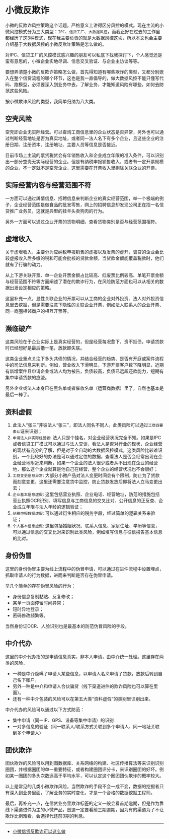 # 小微反欺诈

小微的反欺诈风控策略这个话题，严格意义上讲得区分风控的模式。现在主流的小微风控模式分为三大类型：`IPC`、`信贷工厂`、`大数据风控`，而我正好在过去的工作里都经历了这3种模式，现在我主要负责的就是大数据风控这块，所以本文也会主要介绍基于大数据风控的小微反欺诈策略是怎么做的。

对IPC、信贷工厂的风控模式感兴趣的朋友可以私底下找我探讨下，个人感觉还是蛮有意思的，小微企业实地尽调、信息交叉验证、与企业主访谈等等。

要想弄清楚小微的反欺诈策略怎么做，首先得知道有哪些欺诈的类型，又都分别嵌入在整个信贷流程的哪个环节，这也是我一直倡导的，做大数据风控不能只懂写代码、跑模型，必须要深入到业务中去，了解业务，才能知道风险有哪些，如何去防范这些风险。

按小微欺诈风险的类型，我简单归纳为八大类。

## 空壳风险

空壳即企业无实际经营。可以查询工商信息里的企业状态是否异常，另外也可以通过判断经营地址是否为真实地址，或者同一法人名下有多个企业，且这些企业的注册日期、注册资本、注册地址、主要人员等信息是否接近。

目前市场上主流的票贷税贷会有年销售收入和企业成立年限的准入条件，可以识别出一部分空壳无实际经营的企业。但是有纳税申报销售收入，或者有一定开票规模的企业，不一定就不是空壳企业，这里需要在开票收入里剔除关联企业的开票。

## 实际经营内容与经营范围不符

一方面可以通过舆情信息、招聘信息来判断企业的真实经营范围，举一个极端的例子，企业经营范围是做食品的批发零售，网上的招聘信息却发现公司正在招一名信贷推广业务员，这就是典型的挂羊头卖狗肉的行为。

另外一方面可以通过企业开票的货物明细，查看货物类别是否与经营范围相符。

## 虚增收入

关于虚增收入，主要分为应纳税申报销售的虚报以及发票的虚开，骗贷的企业会比较虚报收入后多缴的税和可能会批核的贷款金额，当贷款金额能覆盖税款时，他们就有了行骗的动力。

从上下游关联开票、单一企业开票金额占比较高、红废票比例较高、单笔开票金额与经营范围不符等方面阐述了潜在的欺诈行为，在风险防范方面也可以从相关的数据出发设定相应的策略。

这里补充一点，显性关联企业的开票可以从工商的企业对外投资、法人对外投资信息里去挖掘，但是需要注意下隐性的关联企业开票，例如法人联系人的企业开票、同一商圈相邻商户的相互开票等。

## 濒临破产

这类风险在于企业实际上是真实经营的，但是经营每况愈下，资不抵债，申请贷款时已经想好是最后撸一笔，放款即失联。

这类企业重点关注下多头共债的情况，并结合经营的趋势、是否有开庭或案件流程中的司法信息来判断。例如，营业收入下滑明显，下游开票客户数下降明显，近期有新增案件且申请企业或法人均为被告，负债较高，负债已远超还款能力，短期有集中申请贷款的痕迹。

另外企业或法人本身已在黑名单或者催收名单（运营商数据）里了，自然也基本是最后一棒了。

## 资料虚假

1. 此法人“张三”非彼法人“张三”，即法人同名不同人。此类风险可以通过`工商四要素认`证来识别；
2. `申请法人非实际经营者`: 法人只是个挂名，对企业经营状况完全不知。如果是IPC或者信贷工厂模式可以通过与法人交谈，看法人是否对行业的现状，企业经营的现状有充分的了解，但是对于全自动的大数据风控模式，这类风险比较难识别，一个比较好的办法是可以通过定位的数据，查看法人是否会经常出现在企业经营地附近来判断，如果一个企业的法人很少或者从不出现在企业的经营地，那么这个企业就算是他自己在经营，整个企业的经营状况也不会很好；
3. `工商变更信息异常`: 大部分小微产品对法人变更时间会有个限制，防止为了贷款而刻意变更，这里还需要注意贷中监控，防止贷款发放后即将法人立马变更出去；
4. `企业基本信息虚假`: 这里包括营业执照、企业电话、经营地址，防范的措施包括营业执照OCR识别、填写信息与工商信息的交叉比对、公开信息的正反查、企业成立年限与法人年龄的逻辑验证；
5. `纳税申报数据虚假`: 可以通过衍生相应的税务字段，经过简单的逻辑关系来验证；
6. `个人基本信息虚假`: 这里包括婚姻状况、联系人信息、家庭住址、学历等信息，可以通过信息的交叉比对来识别此类风险，例如填写信息与征信报告基本信息的比对。

## 身份伪冒

这里的身份伪冒主要为线上流程中的伪冒申请，可以通过在进件流程中设置埋点，抓取申请人的行为数据，进而来判断是否存在伪冒申请。

举几个简单的存在伪冒风险的行为：
- 身份信息复制黏贴、反复修改；
- 某单一页面停留时间异常；
- 短时异地登录；
- 密码修改频繁等。

当然身份证OCR、人脸识别也是最基本的防范伪冒风险的手段。

## 中介代办

这里的中介代办指的是申请信息真实，非本人申请，由中介统一处理。这里存在两类的风险，
- 一种是中介隐瞒了申请人某些信息，以申请人名义申请了贷款，放款后转到自己名下账户，
- 另外一种是中介和申请人合伙骗贷（线下渠道进件的欺诈风险也可以算在里面）。
- 还有一种中介包装的风险可以在第五大类“资料虚假”的类别里识别出来。

中介代办的风险可以通过以下方式防范：
- 集中申请（同一IP、GPS、设备等集中申请）的识别
- 一对多信息的验证（同一联系人/联系方式关联到多个申请人、同一地址关联到多个申请人）

## 团伙欺诈

团伙欺诈的风险可以用到图数据库、关系网络的构建、社区传播算法等来识别识别圈团，并根据圈团的单一重要特征，或者构建圈团评分卡，来识别圈团的好坏。例如某一圈团的多头次数远高于平均水平，可以认定这个圈团团伙欺诈的概率较大。

以上是常见的几类小微欺诈风险，当然欺诈的手段不会一成不变，数据的挖掘者只有深入到业务里面，了解业务的实时变化，才是一个合格的数据挖掘工程师。

最后，再补充一点，在信贷业务里欺诈标签的定义一般会看首期逾期，但是作为靠线下渠道进件为主的小微产品，首逾一定要看前三期逾期，因为有的渠道为了不让欺诈比例难看，会选择代还前3期的利息。

------
- [小微信贷反欺诈可以这么做](https://mp.weixin.qq.com/s?__biz=MzkwODQ0NDMwNg==&mid=2247483698&idx=1&sn=1c64bd7b18687aacc7d6155468ccd758&chksm=c0c896cff7bf1fd9d596eec6f9028bae580b7ee2e6eba06642b8da99b9ac1bc3fabb1b472347&cur_album_id=3422701629458382855&scene=189#wechat_redirect)
